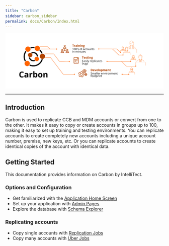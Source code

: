 ```yaml
---
title: "Carbon"
sidebar: carbon_sidebar
permalink: docs/Carbon/Index.html
---
```


 
 ![Carbon Infographic](Media/Carbon-Infographic.svg) 
 
---

## Introduction 
Carbon is used to replicate CCB and MDM accounts or convert from one to the other. It makes it easy to copy or create accounts in groups up to 100, making it easy to set up training and testing environments. You can replicate accounts to create completely new accounts including a unique account number, premise, new keys, etc. Or you can replicate accounts to create identical copies of the account with identical data. 
 
## Getting Started 
This documentation provides information on Carbon by IntelliTect.  
### Options and Configuration 
* Get familiarized with the [Application Home Screen](Application-Home.md) 
* Set up your application with [Admin Pages](Admin-Pages.md) 
* Explore the database with [Schema Explorer](Schema-Explorer.md) 
 
 
### Replicating accounts 
* Copy single accounts with [Replication Jobs](Replication-Jobs.md) 
* Copy many accounts with [Uber Jobs](Uber-Jobs.md) 


